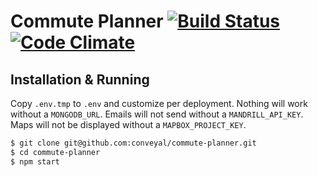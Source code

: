 # Commute Planner [![Build Status](https://travis-ci.org/conveyal/commute-planner.png)](https://travis-ci.org/conveyal/commute-planner) [![Code Climate](https://codeclimate.com/github/conveyal/commute-planner.png)](https://codeclimate.com/github/conveyal/commute-planner)

## Installation & Running

Copy `.env.tmp` to `.env` and customize per deployment. Nothing will work without a `MONGODB_URL`. Emails will not send without a `MANDRILL_API_KEY`. Maps will not be displayed without a `MAPBOX_PROJECT_KEY`.

```bash
$ git clone git@github.com:conveyal/commute-planner.git
$ cd commute-planner
$ npm start
```
